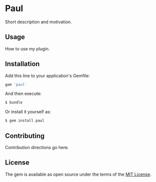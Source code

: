 # Paul
Short description and motivation.

## Usage
How to use my plugin.

## Installation
Add this line to your application's Gemfile:

```ruby
gem 'paul'
```

And then execute:
```bash
$ bundle
```

Or install it yourself as:
```bash
$ gem install paul
```

## Contributing
Contribution directions go here.

## License
The gem is available as open source under the terms of the [MIT License](http://opensource.org/licenses/MIT).
